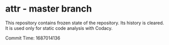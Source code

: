 # attr - master branch

This repository contains frozen state of the repository.
Its history is cleared. It is used only for static code
analysis with Codacy.

Commit Time: 1687014136